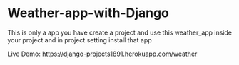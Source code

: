 # Weather-app-with-Django

This is only a app you have create a project and use this weather_app inside your project and in project setting install that app

Live Demo: https://django-projects1891.herokuapp.com/weather
